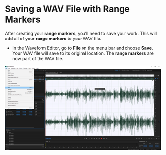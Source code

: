 # Saving a WAV File with Range Markers

After creating your **range markers**, you’ll need to save your work. This will add all of your **range markers** to your WAV file.

* In the Waveform Editor, go to **File** on the menu bar and choose **Save**. Your WAV file will save to its original location. The **range markers** are now part of the WAV file.

![](/assets/file-save.png)



